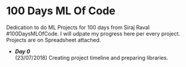 # 100 Days ML Of Code
Dedication to do ML Projects for 100 days from Siraj Raval #100DaysMLOfCode. I will udpate my progress here per every project. Projects are on Spreadsheet attached.

* ***Day 0***  
(23/07/2018) Creating project timeline and preparing libraries.
